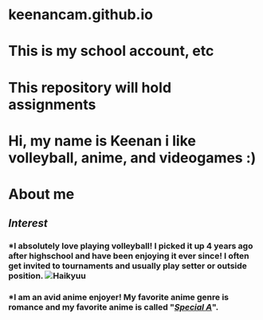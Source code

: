 # keenancam.github.io
# This is my school account, etc
# This repository will hold assignments 
# Hi, my name is Keenan i like volleyball, anime, and videogames :)
# About me
## **_Interest_**
### *I absolutely love playing volleyball! I picked it up 4 years ago after highschool and have been enjoying it ever since! I often get invited to tournaments and usually play setter or outside position.            ![Haikyuu](https://www.google.com/url?sa=i&url=https%3A%2F%2Fscreenrant.com%2Fhaikyu-anime-volleyball-inspiration-pursuit-dream%2F&psig=AOvVaw1ot1RCbOlR4uh6ANl6F8wf&ust=1737761240656000&source=images&cd=vfe&opi=89978449&ved=0CBQQjRxqFwoTCMDou57_jIsDFQAAAAAdAAAAABAE)
### *I am an avid anime enjoyer! My favorite anime genre is romance and my favorite anime is called "**_[Special A]_**".
[Special A]: https://www.animenewsnetwork.com/encyclopedia/anime.php?id=8769
